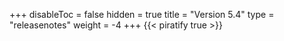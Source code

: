 +++
disableToc = false
hidden = true
title = "Version 5.4"
type = "releasenotes"
weight = -4
+++
{{< piratify true >}}
